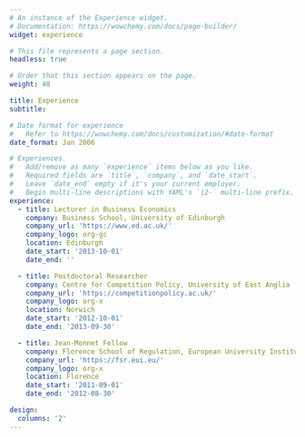 ```yaml
---
# An instance of the Experience widget.
# Documentation: https://wowchemy.com/docs/page-builder/
widget: experience

# This file represents a page section.
headless: true

# Order that this section appears on the page.
weight: 40

title: Experience
subtitle:

# Date format for experience
#   Refer to https://wowchemy.com/docs/customization/#date-format
date_format: Jan 2006

# Experiences.
#   Add/remove as many `experience` items below as you like.
#   Required fields are `title`, `company`, and `date_start`.
#   Leave `date_end` empty if it's your current employer.
#   Begin multi-line descriptions with YAML's `|2-` multi-line prefix.
experience:
  - title: Lecturer in Business Economics
    company: Business School, University of Edinburgh
    company_url: 'https://www.ed.ac.uk/'
    company_logo: org-gc
    location: Edinburgh
    date_start: '2013-10-01'
    date_end: ''

  - title: Postdoctoral Researcher
    company: Centre for Competition Policy, University of East Anglia
    company_url: 'https://competitionpolicy.ac.uk/'
    company_logo: org-x
    location: Norwich
    date_start: '2012-10-01'
    date_end: '2013-09-30'

  - title: Jean-Monnet Fellow
    company: Florence School of Regulation, European University Institute
    company_url: 'https://fsr.eui.eu/'
    company_logo: org-x
    location: Florence
    date_start: '2011-09-01'
    date_end: '2012-08-30'

design:
  columns: '2'
---
```

